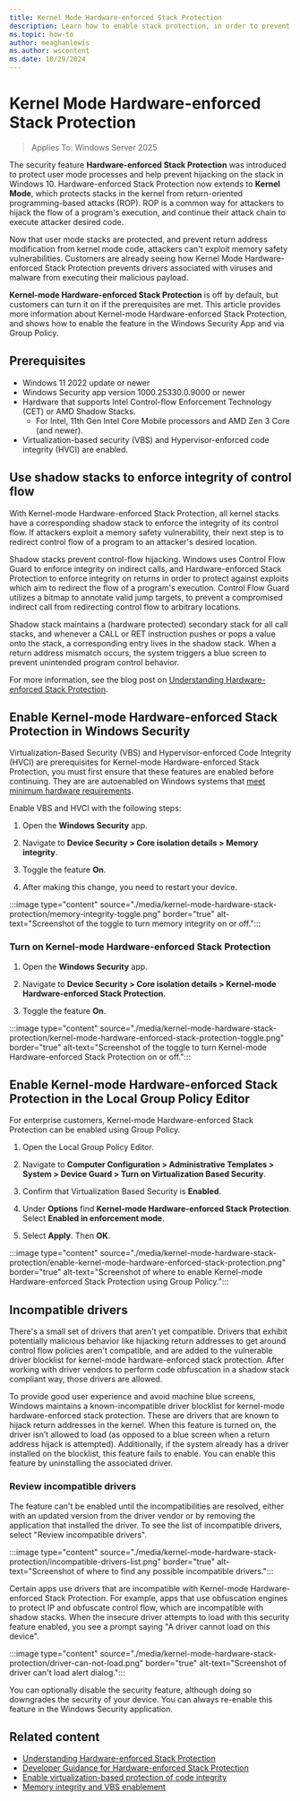 ```yaml
---
title: Kernel Mode Hardware-enforced Stack Protection
description: Learn how to enable stack protection, in order to prevent stacks from return-oriented programming-based attacks (ROP).
ms.topic: how-to
author: meaghanlewis
ms.author: wscontent
ms.date: 10/29/2024
---
```


# Kernel Mode Hardware-enforced Stack Protection

> Applies To: Windows Server 2025

The security feature **Hardware-enforced Stack Protection** was introduced to protect user mode processes and help prevent hijacking on the stack in Windows 10. Hardware-enforced Stack Protection now extends to **Kernel Mode**, which protects stacks in the kernel from return-oriented programming-based attacks (ROP). ROP is a common way for attackers to hijack the flow of a program's execution, and continue their attack chain to execute attacker desired code.

Now that user mode stacks are protected, and prevent return address modification from kernel mode code, attackers can't exploit memory safety vulnerabilities. Customers are already seeing how Kernel Mode Hardware-enforced Stack Protection prevents drivers associated with viruses and malware from executing their malicious payload.

**Kernel-mode Hardware-enforced Stack Protection** is off by default, but customers can turn it on if the prerequisites are met. This article provides more information about Kernel-mode Hardware-enforced Stack Protection, and shows how to enable the feature in the Windows Security App and via Group Policy.

## Prerequisites

- Windows 11 2022 update or newer
- Windows Security app version 1000.25330.0.9000 or newer
- Hardware that supports Intel Control-flow Enforcement Technology (CET) or AMD Shadow Stacks.
  - For Intel, 11th Gen Intel Core Mobile processors and AMD Zen 3 Core (and newer).
- Virtualization-based security (VBS) and Hypervisor-enforced code integrity (HVCI) are enabled.

## Use shadow stacks to enforce integrity of control flow

With Kernel-mode Hardware-enforced Stack Protection, all kernel stacks have a corresponding shadow stack to enforce the integrity of its control flow. If attackers exploit a memory safety vulnerability, their next step is to redirect control flow of a program to an attacker's desired location.

Shadow stacks prevent control-flow hijacking. Windows uses Control Flow Guard to enforce integrity on indirect calls, and Hardware-enforced Stack Protection to enforce integrity on returns in order to protect against exploits which aim to redirect the flow of a program's execution. Control Flow Guard utilizes a bitmap to annotate valid jump targets, to prevent a compromised indirect call from redirecting control flow to arbitrary locations.

Shadow stack maintains a (hardware protected) secondary stack for all call stacks, and whenever a CALL or RET instruction pushes or pops a value onto the stack, a corresponding entry lives in the shadow stack. When a return address mismatch occurs, the system triggers a blue screen to prevent unintended program control behavior.

For more information, see the blog post on [Understanding Hardware-enforced Stack Protection](https://techcommunity.microsoft.com/t5/windows-os-platform-blog/understanding-hardware-enforced-stack-protection/ba-p/1247815).

## Enable Kernel-mode Hardware-enforced Stack Protection in Windows Security

Virtualization-Based Security (VBS) and Hypervisor-enforced Code Integrity (HVCI) are prerequisites for Kernel-mode Hardware-enforced Stack Protection, you must first ensure that these features are enabled before continuing. They are are autoenabled on Windows systems that [meet minimum hardware requirements](/windows-hardware/design/device-experiences/oem-hvci-enablement).

Enable VBS and HVCI with the following steps:

1. Open the **Windows Security** app.

1. Navigate to **Device Security > Core isolation details > Memory integrity**.

1. Toggle the feature **On**.

1. After making this change, you need to restart your device.

:::image type="content" source="./media/kernel-mode-hardware-stack-protection/memory-integrity-toggle.png" border="true" alt-text="Screenshot of the toggle to turn memory integrity on or off.":::

### Turn on Kernel-mode Hardware-enforced Stack Protection

1. Open the **Windows Security** app.

1. Navigate to **Device Security > Core isolation details > Kernel-mode Hardware-enforced Stack Protection**.

1. Toggle the feature **On**.

:::image type="content" source="./media/kernel-mode-hardware-stack-protection/kernel-mode-hardware-enforced-stack-protection-toggle.png" border="true" alt-text="Screenshot of the toggle to turn Kernel-mode Hardware-enforced Stack Protection on or off.":::

## Enable Kernel-mode Hardware-enforced Stack Protection in the Local Group Policy Editor

For enterprise customers, Kernel-mode Hardware-enforced Stack Protection can be enabled using Group Policy.

1. Open the Local Group Policy Editor.

1. Navigate to **Computer Configuration > Administrative Templates > System > Device Guard > Turn on Virtualization Based Security**.

1. Confirm that Virtualization Based Security is **Enabled**.

1. Under **Options** find **Kernel-mode Hardware-enforced Stack Protection**. Select **Enabled in enforcement mode**.

1. Select **Apply**. Then **OK**.

:::image type="content" source="./media/kernel-mode-hardware-stack-protection/enable-kernel-mode-hardware-enforced-stack-protection.png" border="true" alt-text="Screenshot of where to enable Kernel-mode Hardware-enforced Stack Protection using Group Policy.":::

## Incompatible drivers

There's a small set of drivers that aren't yet compatible. Drivers that exhibit potentially malicious behavior like hijacking return addresses to get around control flow policies aren't compatible, and are added to the vulnerable driver blocklist for kernel-mode hardware-enforced stack protection. After working with driver vendors to perform code obfuscation in a shadow stack compliant way, those drivers are allowed.

To provide good user experience and avoid machine blue screens, Windows maintains a known-incompatible driver blocklist for kernel-mode hardware-enforced stack protection. These are drivers that are known to hijack return addresses in the kernel. When this feature is turned on, the driver isn’t allowed to load (as opposed to a blue screen when a return address hijack is attempted). Additionally, if the system already has a driver installed on the blocklist, this feature fails to enable. You can enable this feature by uninstalling the associated driver.

### Review incompatible drivers

The feature can't be enabled until the incompatibilities are resolved, either with an updated version from the driver vendor or by removing the application that installed the driver. To see the list of incompatible drivers, select "Review incompatible drivers".  

:::image type="content" source="./media/kernel-mode-hardware-stack-protection/incompatible-drivers-list.png" border="true" alt-text="Screenshot of where to find any possible incompatible drivers.":::

Certain apps use drivers that are incompatible with Kernel-mode Hardware-enforced Stack Protection. For example, apps that use obfuscation engines to protect IP and obfuscate control flow, which are incompatible with shadow stacks. When the insecure driver attempts to load with this security feature enabled, you see a prompt saying "A driver cannot load on this device".

:::image type="content" source="./media/kernel-mode-hardware-stack-protection/driver-can-not-load.png" border="true" alt-text="Screenshot of driver can't load alert dialog.":::

 You can optionally disable the security feature, although doing so downgrades the security of your device. You can always re-enable this feature in the Windows Security application.

## Related content

- [Understanding Hardware-enforced Stack Protection](https://techcommunity.microsoft.com/t5/windows-os-platform-blog/understanding-hardware-enforced-stack-protection/ba-p/1247815)
- [Developer Guidance for Hardware-enforced Stack Protection](https://techcommunity.microsoft.com/t5/windows-os-platform-blog/developer-guidance-for-hardware-enforced-stack-protection/ba-p/2163340)
- [Enable virtualization-based protection of code integrity](/windows/security/hardware-security/enable-virtualization-based-protection-of-code-integrity)
- [Memory integrity and VBS enablement](/windows-hardware/design/device-experiences/oem-hvci-enablement)
